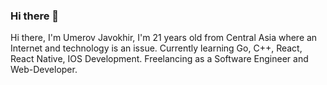 ### Hi there 👋

<p align="center">
	
	
</p>
Hi there, I'm Umerov Javokhir, I'm 21 years old from Central Asia where an Internet and technology is an issue.
Currently learning Go, C++, React, React Native, IOS Development.
Freelancing as a Software Engineer and Web-Developer. 
